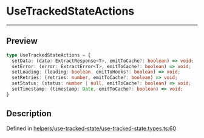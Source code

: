 
      
# UseTrackedStateActions

<div class="api-docs__separator" data-reactroot="">

---

</div><div class="api-docs__section">

## Preview

</div><div class="api-docs__preview type">

```ts
type UseTrackedStateActions = {
  setData: (data: ExtractResponse<T>, emitToCache?: boolean) => void; 
  setError: (error: ExtractError<T>, emitToCache?: boolean) => void; 
  setLoading: (loading: boolean, emitToHooks?: boolean) => void; 
  setRetries: (retries: number, emitToCache?: boolean) => void; 
  setStatus: (status: number | null, emitToCache?: boolean) => void; 
  setTimestamp: (timestamp: Date, emitToCache?: boolean) => void; 
}
```

</div><div class="api-docs__section">

## Description

</div><div class="api-docs__description"><span class="api-docs__do-not-parse">



</span></div><div class="api-docs__definition">

Defined in [helpers/use-tracked-state/use-tracked-state.types.ts:60](https://github.com/BetterTyped/hyper-fetch/blob/1a97772c/packages/react/src/helpers/use-tracked-state/use-tracked-state.types.ts#L60)

</div>